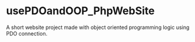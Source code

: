 # usePDOandOOP_PhpWebSite
A short website project made with object oriented programming logic using PDO connection.
